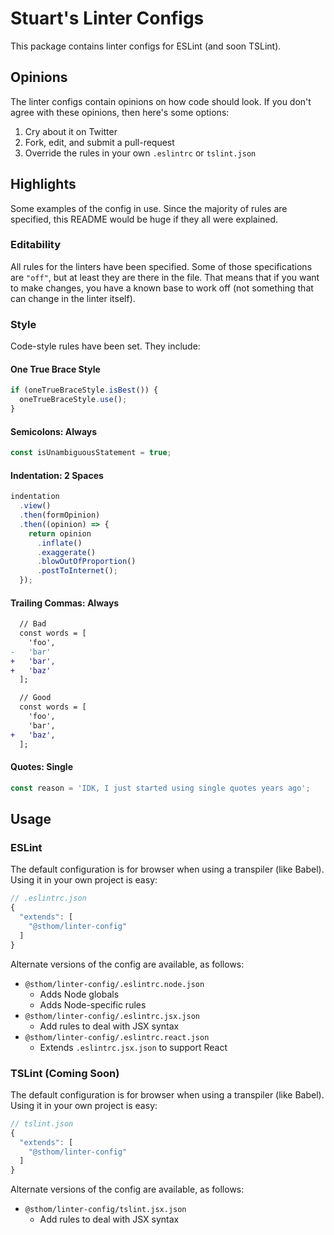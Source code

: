 # Stuart's Linter Configs

This package contains linter configs for ESLint (and soon TSLint).

## Opinions

The linter configs contain opinions on how code should look. If you don't agree with these opinions, then here's some options:

1. Cry about it on Twitter
2. Fork, edit, and submit a pull-request
3. Override the rules in your own `.eslintrc` or `tslint.json`

## Highlights

Some examples of the config in use. Since the majority of rules are specified, this README would be huge if they all were explained.

### Editability

All rules for the linters have been specified. Some of those specifications are `"off"`, but at least they are there in the file. That means that if you want to make changes, you have a known base to work off (not something that can change in the linter itself).


### Style

Code-style rules have been set. They include:

#### One True Brace Style

```js
if (oneTrueBraceStyle.isBest()) {
  oneTrueBraceStyle.use();
}
```

#### Semicolons: Always

```js
const isUnambiguousStatement = true;
```

#### Indentation: 2 Spaces

```js
indentation
  .view()
  .then(formOpinion)
  .then((opinion) => {
    return opinion
      .inflate()
      .exaggerate()
      .blowOutOfProportion()
      .postToInternet();
  });
```

#### Trailing Commas: Always

```diff
  // Bad
  const words = [
    'foo',
-   'bar'
+   'bar',
+   'baz'
  ];

  // Good
  const words = [
    'foo',
    'bar',
+   'baz',
  ];
```

#### Quotes: Single

```js
const reason = 'IDK, I just started using single quotes years ago';
```

## Usage

### ESLint

The default configuration is for browser when using a transpiler (like Babel). Using it in your own project is easy:

```js
// .eslintrc.json
{
  "extends": [
    "@sthom/linter-config"
  ]
}
```

Alternate versions of the config are available, as follows:

* `@sthom/linter-config/.eslintrc.node.json`
  * Adds Node globals
  * Adds Node-specific rules
* `@sthom/linter-config/.eslintrc.jsx.json`
  * Add rules to deal with JSX syntax
* `@sthom/linter-config/.eslintrc.react.json`
  * Extends `.eslintrc.jsx.json` to support React


### TSLint (Coming Soon)

The default configuration is for browser when using a transpiler (like Babel). Using it in your own project is easy:

```js
// tslint.json
{
  "extends": [
    "@sthom/linter-config"
  ]
}
```

Alternate versions of the config are available, as follows:

* `@sthom/linter-config/tslint.jsx.json`
  * Add rules to deal with JSX syntax

